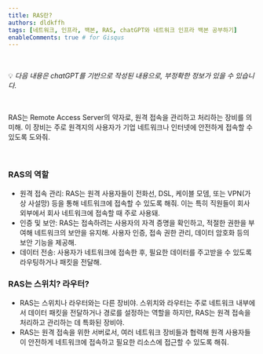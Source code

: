 ```yaml
---
title: RAS란?
authors: dldkffh
tags: [네트워크, 인프라, 백본, RAS, chatGPT와 네트워크 인프라 백본 공부하기]
enableComments: true # for Gisqus
---
```


<br/>

💡 _다음 내용은 chatGPT를 기반으로 작성된 내용으로, 부정확한 정보가 있을 수 있습니다._

<br/>

RAS는 Remote Access Server의 약자로, 원격 접속을 관리하고 처리하는 장비를 의미해. 이 장비는 주로 원격지의 사용자가 기업 네트워크나 인터넷에 안전하게 접속할 수 있도록 도와줘.

<!--truncate-->

<br/>

### RAS의 역할

- 원격 접속 관리: RAS는 원격 사용자들이 전화선, DSL, 케이블 모뎀, 또는 VPN(가상 사설망) 등을 통해 네트워크에 접속할 수 있도록 해줘. 이는 특히 직원들이 회사 외부에서 회사 네트워크에 접속할 때 주로 사용돼.
- 인증 및 보안: RAS는 접속하려는 사용자의 자격 증명을 확인하고, 적절한 권한을 부여해 네트워크의 보안을 유지해. 사용자 인증, 접속 권한 관리, 데이터 암호화 등의 보안 기능을 제공해.
- 데이터 전송: 사용자가 네트워크에 접속한 후, 필요한 데이터를 주고받을 수 있도록 라우팅하거나 패킷을 전달해.

### RAS는 스위치? 라우터?

- RAS는 스위치나 라우터와는 다른 장비야. 스위치와 라우터는 주로 네트워크 내부에서 데이터 패킷을 전달하거나 경로를 설정하는 역할을 하지만, RAS는 원격 접속을 처리하고 관리하는 데 특화된 장비야.
- RAS는 원격 접속을 위한 서버로서, 여러 네트워크 장비들과 협력해 원격 사용자들이 안전하게 네트워크에 접속하고 필요한 리소스에 접근할 수 있도록 해줘.

<br/>

